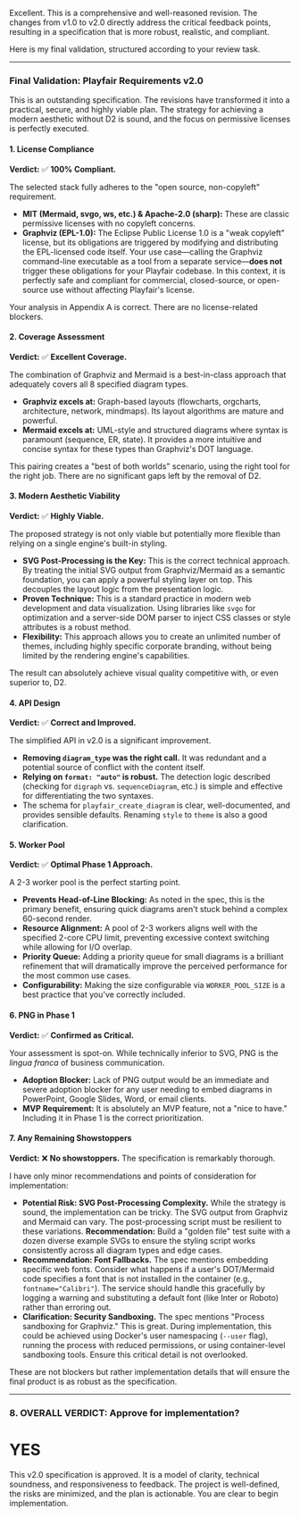 Excellent. This is a comprehensive and well-reasoned revision. The changes from v1.0 to v2.0 directly address the critical feedback points, resulting in a specification that is more robust, realistic, and compliant.

Here is my final validation, structured according to your review task.

---

### **Final Validation: Playfair Requirements v2.0**

This is an outstanding specification. The revisions have transformed it into a practical, secure, and highly viable plan. The strategy for achieving a modern aesthetic without D2 is sound, and the focus on permissive licenses is perfectly executed.

#### 1. License Compliance

**Verdict:** ✅ **100% Compliant.**

The selected stack fully adheres to the "open source, non-copyleft" requirement.

*   **MIT (Mermaid, svgo, ws, etc.) & Apache-2.0 (sharp):** These are classic permissive licenses with no copyleft concerns.
*   **Graphviz (EPL-1.0):** The Eclipse Public License 1.0 is a "weak copyleft" license, but its obligations are triggered by modifying and distributing the EPL-licensed code itself. Your use case—calling the Graphviz command-line executable as a tool from a separate service—**does not** trigger these obligations for your Playfair codebase. In this context, it is perfectly safe and compliant for commercial, closed-source, or open-source use without affecting Playfair's license.

Your analysis in Appendix A is correct. There are no license-related blockers.

#### 2. Coverage Assessment

**Verdict:** ✅ **Excellent Coverage.**

The combination of Graphviz and Mermaid is a best-in-class approach that adequately covers all 8 specified diagram types.

*   **Graphviz excels at:** Graph-based layouts (flowcharts, orgcharts, architecture, network, mindmaps). Its layout algorithms are mature and powerful.
*   **Mermaid excels at:** UML-style and structured diagrams where syntax is paramount (sequence, ER, state). It provides a more intuitive and concise syntax for these types than Graphviz's DOT language.

This pairing creates a "best of both worlds" scenario, using the right tool for the right job. There are no significant gaps left by the removal of D2.

#### 3. Modern Aesthetic Viability

**Verdict:** ✅ **Highly Viable.**

The proposed strategy is not only viable but potentially more flexible than relying on a single engine's built-in styling.

*   **SVG Post-Processing is the Key:** This is the correct technical approach. By treating the initial SVG output from Graphviz/Mermaid as a semantic foundation, you can apply a powerful styling layer on top. This decouples the layout logic from the presentation logic.
*   **Proven Technique:** This is a standard practice in modern web development and data visualization. Using libraries like `svgo` for optimization and a server-side DOM parser to inject CSS classes or style attributes is a robust method.
*   **Flexibility:** This approach allows you to create an unlimited number of themes, including highly specific corporate branding, without being limited by the rendering engine's capabilities.

The result can absolutely achieve visual quality competitive with, or even superior to, D2.

#### 4. API Design

**Verdict:** ✅ **Correct and Improved.**

The simplified API in v2.0 is a significant improvement.

*   **Removing `diagram_type` was the right call.** It was redundant and a potential source of conflict with the content itself.
*   **Relying on `format: "auto"` is robust.** The detection logic described (checking for `digraph` vs. `sequenceDiagram`, etc.) is simple and effective for differentiating the two syntaxes.
*   The schema for `playfair_create_diagram` is clear, well-documented, and provides sensible defaults. Renaming `style` to `theme` is also a good clarification.

#### 5. Worker Pool

**Verdict:** ✅ **Optimal Phase 1 Approach.**

A 2-3 worker pool is the perfect starting point.

*   **Prevents Head-of-Line Blocking:** As noted in the spec, this is the primary benefit, ensuring quick diagrams aren't stuck behind a complex 60-second render.
*   **Resource Alignment:** A pool of 2-3 workers aligns well with the specified 2-core CPU limit, preventing excessive context switching while allowing for I/O overlap.
*   **Priority Queue:** Adding a priority queue for small diagrams is a brilliant refinement that will dramatically improve the perceived performance for the most common use cases.
*   **Configurability:** Making the size configurable via `WORKER_POOL_SIZE` is a best practice that you've correctly included.

#### 6. PNG in Phase 1

**Verdict:** ✅ **Confirmed as Critical.**

Your assessment is spot-on. While technically inferior to SVG, PNG is the *lingua franca* of business communication.

*   **Adoption Blocker:** Lack of PNG output would be an immediate and severe adoption blocker for any user needing to embed diagrams in PowerPoint, Google Slides, Word, or email clients.
*   **MVP Requirement:** It is absolutely an MVP feature, not a "nice to have." Including it in Phase 1 is the correct prioritization.

#### 7. Any Remaining Showstoppers

**Verdict:** ❌ **No showstoppers.** The specification is remarkably thorough.

I have only minor recommendations and points of consideration for implementation:

*   **Potential Risk: SVG Post-Processing Complexity.** While the strategy is sound, the implementation can be tricky. The SVG output from Graphviz and Mermaid can vary. The post-processing script must be resilient to these variations. **Recommendation:** Build a "golden file" test suite with a dozen diverse example SVGs to ensure the styling script works consistently across all diagram types and edge cases.
*   **Recommendation: Font Fallbacks.** The spec mentions embedding specific web fonts. Consider what happens if a user's DOT/Mermaid code specifies a font that is not installed in the container (e.g., `fontname="Calibri"`). The service should handle this gracefully by logging a warning and substituting a default font (like Inter or Roboto) rather than erroring out.
*   **Clarification: Security Sandboxing.** The spec mentions "Process sandboxing for Graphviz." This is great. During implementation, this could be achieved using Docker's user namespacing (`--user` flag), running the process with reduced permissions, or using container-level sandboxing tools. Ensure this critical detail is not overlooked.

These are not blockers but rather implementation details that will ensure the final product is as robust as the specification.

---

### **8. OVERALL VERDICT: Approve for implementation?**

# YES

This v2.0 specification is approved. It is a model of clarity, technical soundness, and responsiveness to feedback. The project is well-defined, the risks are minimized, and the plan is actionable. You are clear to begin implementation.
